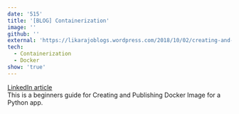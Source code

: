 ```yaml
---
date: '515'
title: '[BLOG] Containerization'
image: ''
github: ''
external: 'https://likarajoblogs.wordpress.com/2018/10/02/creating-and-publishing-docker-image-for-a-python-app/'
tech:
  - Containerization
  - Docker
show: 'true'
---
```


[LinkedIn article](https://www.linkedin.com/pulse/creating-publishing-docker-images-beginners-guide-chattopadhyay/)
<br>
This is a beginners guide for Creating and Publishing Docker Image for a Python app.<br>
